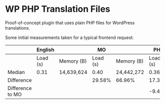# WP PHP Translation Files

Proof-of-concept plugin that uses plain PHP files for WordPress translations.

Some initial measurements taken for a typical frontend request:

  | English |   | MO |   | PHP |  
-- | -- | -- | -- | -- | -- | --
  | Load (s) | Memory (B) | Load (s) | Memory (B) | Load (s) | Memory (B)
Median | 0.31 | 14,639,624 | 0.40 | 24,442,272 | 0.36 | 22,852,584
Difference |   |   | 29.58% | 66.96% | 17.35% | 56.10%
Difference to MO  |   |   |   |   | -9.44% | -6.50%
